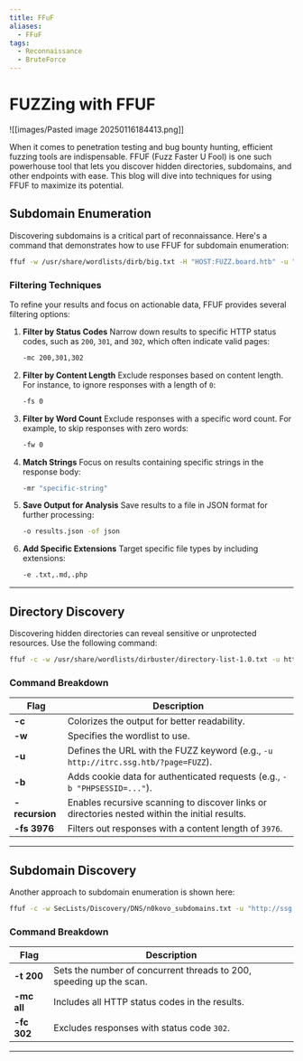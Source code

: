 ```yaml
---
title: FFuF
aliases:
  - FFuF
tags:
  - Reconnaissance
  - BruteForce
---
```

# FUZZing with FFUF

![[images/Pasted image 20250116184413.png]]

When it comes to penetration testing and bug bounty hunting, efficient fuzzing tools are indispensable. FFUF (Fuzz Faster U Fool) is one such powerhouse tool that lets you discover hidden directories, subdomains, and other endpoints with ease. This blog will dive into techniques for using FFUF to maximize its potential.

## Subdomain Enumeration

Discovering subdomains is a critical part of reconnaissance. Here's a command that demonstrates how to use FFUF for subdomain enumeration:

```bash
ffuf -w /usr/share/wordlists/dirb/big.txt -H "HOST:FUZZ.board.htb" -u "http://board.htb"
```

### Filtering Techniques
To refine your results and focus on actionable data, FFUF provides several filtering options:

1. **Filter by Status Codes**
   Narrow down results to specific HTTP status codes, such as `200`, `301`, and `302`, which often indicate valid pages:
   ```bash
   -mc 200,301,302
   ```

2. **Filter by Content Length**
   Exclude responses based on content length. For instance, to ignore responses with a length of `0`:
   ```bash
   -fs 0
   ```

3. **Filter by Word Count**
   Exclude responses with a specific word count. For example, to skip responses with zero words:
   ```bash
   -fw 0
   ```

4. **Match Strings**
   Focus on results containing specific strings in the response body:
   ```bash
   -mr "specific-string"
   ```

5. **Save Output for Analysis**
   Save results to a file in JSON format for further processing:
   ```bash
   -o results.json -of json
   ```

6. **Add Specific Extensions**
   Target specific file types by including extensions:
   ```bash
   -e .txt,.md,.php
   ```

---

## Directory Discovery

Discovering hidden directories can reveal sensitive or unprotected resources. Use the following command:

```bash
ffuf -c -w /usr/share/wordlists/dirbuster/directory-list-1.0.txt -u http://itrc.ssg.htb/?page=FUZZ -b "PHPSESSID=d9d5c700f355b51c27d8026f8f3d8027" -recursion -fs 3976
```

### Command Breakdown
| Flag           | Description                                                                                                                                                                 |
|----------------|-----------------------------------------------------------------------------------------------------------------------------------------------------------------------------|
| **-c**         | Colorizes the output for better readability.                                                                                                                                |
| **-w**         | Specifies the wordlist to use.                                                                                                                                              |
| **-u**         | Defines the URL with the FUZZ keyword (e.g., `-u http://itrc.ssg.htb/?page=FUZZ`).                                                                                          |
| **-b**         | Adds cookie data for authenticated requests (e.g., `-b "PHPSESSID=..."`).                                                                                                 |
| **-recursion** | Enables recursive scanning to discover links or directories nested within the initial results.                                                                               |
| **-fs 3976**   | Filters out responses with a content length of `3976`.                                                                                                                       |

---

## Subdomain Discovery

Another approach to subdomain enumeration is shown here:

```bash
ffuf -c -w SecLists/Discovery/DNS/n0kovo_subdomains.txt -u "http://ssg.htb" -H "HOST: FUZZ.ssg.htb" -t 200 -mc all -fc 302
```

### Command Breakdown
| Flag            | Description                                                                                                                |
|-----------------|----------------------------------------------------------------------------------------------------------------------------|
| **-t 200**      | Sets the number of concurrent threads to 200, speeding up the scan.                                                        |
| **-mc all**     | Includes all HTTP status codes in the results.                                                                             |
| **-fc 302**     | Excludes responses with status code `302`.                                                                                 |

---